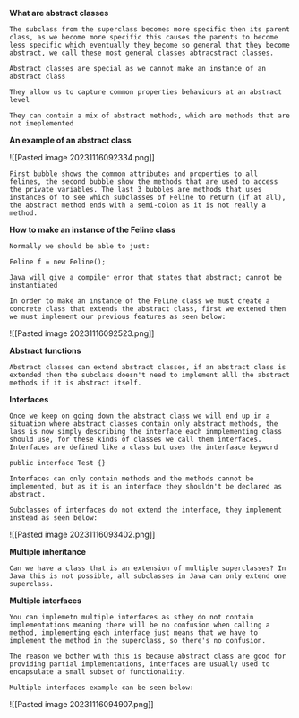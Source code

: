 
**What are abstract classes**

	The subclass from the superclass becomes more specific then its parent class, as we become more specific this causes the parents to become less specific which eventually they become so general that they become abstract, we call these most general classes abtracstract classes. 

	Abstract classes are special as we cannot make an instance of an abstract class

	They allow us to capture common properties behaviours at an abstract level

	They can contain a mix of abstract methods, which are methods that are not imeplemented

**An example of an abstract class**

![[Pasted image 20231116092334.png]]

	First bubble shows the common attributes and properties to all felines, the second bubble show the methods that are used to access the private variables. The last 3 bubbles are methods that uses instances of to see which subclasses of Feline to return (if at all), the abstract method ends with a semi-colon as it is not really a method.

**How to make an instance of the Feline class**

	Normally we should be able to just:

	Feline f = new Feline();

	Java will give a compiler error that states that abstract; cannot be instantiated

	In order to make an instance of the Feline class we must create a concrete class that extends the abstract class, first we extened then we must implement our previous features as seen below:

![[Pasted image 20231116092523.png]]

**Abstract functions**

	Abstract classes can extend abstract classes, if an abstract class is extended then the subclass doesn't need to implement alll the abstract methods if it is abstract itself.

**Interfaces**

	Once we keep on going down the abstract class we will end up in a situation where abstract classes contain only abstract methods, the lass is now simply describing the interface each inmplementing class should use, for these kinds of classes we call them interfaces. Interfaces are defined like a class but uses the interfaace keyword

	public interface Test {}

	Interfaces can only contain methods and the methods cannot be implemented, but as it is an interface they shouldn't be declared as abstract.

	Subclasses of interfaces do not extend the interface, they implement instead as seen below:

![[Pasted image 20231116093402.png]]

**Multiple inheritance**

	Can we have a class that is an extension of multiple superclasses? In Java this is not possible, all subclasses in Java can only extend one superclass.

**Multiple interfaces**

	You can implemetn multiple interfaces as sthey do not contain implementations meaning there will be no confusion when calling a method, implementing each interface just means that we have to implement the method in the superclass, so there's no confusion.

	The reason we bother with this is because abstract class are good for providing partial implementations, interfaces are usually used to encapsulate a small subset of functionality.

	Multiple interfaces example can be seen below:

![[Pasted image 20231116094907.png]]





